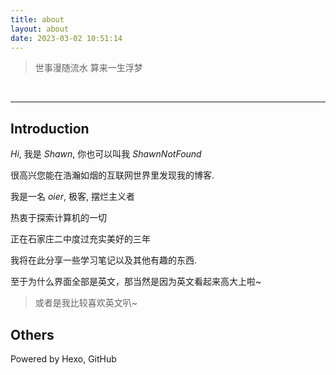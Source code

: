 ```yaml
---
title: about
layout: about
date: 2023-03-02 10:51:14
---
```


> 世事漫随流水 算来一生浮梦

<br>

**********

## Introduction

$Hi$, 我是 $Shawn$, 你也可以叫我 $ShawnNotFound$  

很高兴您能在浩瀚如烟的互联网世界里发现我的博客. 

我是一名 $oier$, 极客, 摆烂主义者

热衷于探索计算机的一切

正在石家庄二中度过充实美好的三年

我将在此分享一些学习笔记以及其他有趣的东西.

至于为什么界面全部是英文，那当然是因为英文看起来高大上啦~
>或者是我比较喜欢英文叭~

## Others

Powered by Hexo, GitHub
